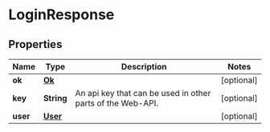 
# LoginResponse

## Properties
Name | Type | Description | Notes
------------ | ------------- | ------------- | -------------
**ok** | [**Ok**](Ok.md) |  |  [optional]
**key** | **String** | An api key that can be used in other parts of the Web-API. |  [optional]
**user** | [**User**](User.md) |  |  [optional]



